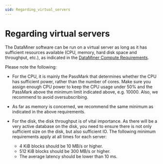 ```yaml
---
uid: Regarding_virtual_servers
---
```


# Regarding virtual servers

The DataMiner software can be run on a virtual server as long as it has sufficient resources available (CPU, memory, hard disk space and throughput, etc.), as indicated in the [DataMiner Compute Requirements](https://community.dataminer.services/dataminer-compute-requirements/).

Please note the following:

- For the CPU, it is mainly the PassMark that determines whether the CPU has sufficient power, rather than the number of cores. Make sure you assign enough CPU power to keep the CPU usage under 50% and the PassMark above the minimum limit indicated above, e.g. 10000. Also, we recommend to avoid oversubscribing.

- As far as memory is concerned, we recommend the same minimum as indicated in the above requirements.

- For the disk, the disk throughput is of vital importance. As there will be a very active database on the disk, you need to ensure there is not only sufficient size on the disk, but also sufficient IO. The following minimum requirements apply at all times for each server:

    - 4 KiB blocks should be 10 MB/s or higher.
    - 512 KiB blocks should be 300 MB/s or higher.
    - The average latency should be lower than 10 ms.
